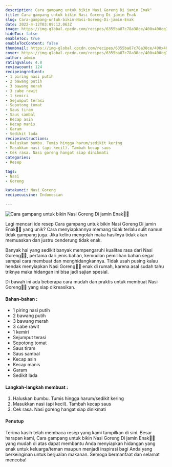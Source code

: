 ```yaml
---
description: Cara gampang untuk bikin Nasi Goreng Di jamin Enak"
title: Cara gampang untuk bikin Nasi Goreng Di jamin Enak
slug: Cara-gampang-untuk-bikin-Nasi-Goreng-Di-jamin-Enak
date: 2022-4-12T03:09:12.063Z
image: https://img-global.cpcdn.com/recipes/6355ba87c78a38ce/400x400cq70/photo.jpg
hideToc: false
enableToc: true
enableTocContent: false
thumbnail: https://img-global.cpcdn.com/recipes/6355ba87c78a38ce/400x400cq70/photo.jpg
cover: https://img-global.cpcdn.com/recipes/6355ba87c78a38ce/400x400cq70/photo.jpg
author: admin
ratingvalue: 4.8
reviewcount: 124
recipeingredient:
- 1 piring nasi putih
- 2 bawang putih
- 3 bawang merah
- 3 cabe rawit
- 1 kemiri
- Sejumput terasi
- Sepotong tomat
- Saus tiram
- Saus sambal
- Kecap asin
- Kecap manis
- Garam
- Sedikit lada
recipeinstructions:
- Haluskan bumbu. Tumis hingga harum/sedikit kering
- Masukkan nasi (api kecil). Tambah kecap saus
- Cek rasa. Nasi goreng hangat siap dinikmati
categories:
- Resep

tags:
- Nasi
- Goreng

katakunci: Nasi Goreng
recipecuisine: Indonesian

---
```


![Cara gampang untuk bikin Nasi Goreng Di jamin Enak👩‍🍳](https://img-global.cpcdn.com/recipes/6355ba87c78a38ce/400x400cq70/photo.jpg)

Lagi mencari ide resep Cara gampang untuk bikin Nasi Goreng Di jamin Enak👩‍🍳 yang unik? Cara menyiapkannya memang tidak terlalu sulit namun tidak gampang juga. Jika keliru mengolah maka hasilnya tidak akan memuaskan dan justru cenderung tidak enak.

Banyak hal yang sedikit banyak mempengaruhi kualitas rasa dari Nasi Goreng👩‍🍳, pertama dari jenis bahan, kemudian pemilihan bahan segar sampai cara membuat dan menghidangkannya. Tidak usah pusing kalau hendak menyiapkan Nasi Goreng👩‍🍳 enak di rumah, karena asal sudah tahu triknya maka hidangan ini bisa jadi sajian spesial.

Di bawah ini ada beberapa cara mudah dan praktis untuk membuat Nasi Goreng👩‍🍳 yang siap dikreasikan.

<!--inarticleads1-->

#### Bahan-bahan :

- 1 piring nasi putih
- 2 bawang putih
- 3 bawang merah
- 3 cabe rawit
- 1 kemiri
- Sejumput terasi
- Sepotong tomat
- Saus tiram
- Saus sambal
- Kecap asin
- Kecap manis
- Garam
- Sedikit lada

<!--inarticleads2-->

#### Langkah-langkah membuat :

1. Haluskan bumbu. Tumis hingga harum/sedikit kering
1. Masukkan nasi (api kecil). Tambah kecap saus
1. Cek rasa. Nasi goreng hangat siap dinikmati

#### Penutup

Terima kasih telah membaca resep yang kami tampilkan di sini. Besar harapan kami, Cara gampang untuk bikin Nasi Goreng Di jamin Enak👩‍🍳 yang mudah di atas dapat membantu Anda menyiapkan hidangan yang enak untuk keluarga/teman maupun menjadi inspirasi bagi Anda yang berkeinginan untuk berjualan makanan. Semoga bermanfaat dan selamat mencoba!